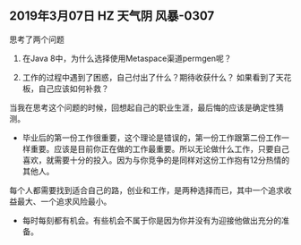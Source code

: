 ## 2019年3月07日 HZ 天气阴  风暴-0307


思考了两个问题

1. 在Java 8中，为什么选择使用Metaspace渠道permgen呢？


2. 工作的过程中遇到了困惑，自己付出了什么？期待收获什么？ 如果看到了天花板，自己应该如何补救？ 

当我在思考这个问题的时候，回想起自己的职业生涯，最后悔的应该是确定性猜测。

-  毕业后的第一份工作很重要，这个理论是错误的，第一份工作跟第二份工作一样重要。应该是目前你正在做的工作最重要。所以无论做什么工作，只要自己喜欢，就需要十分的投入。因为与你竞争的是同样对这份工作抱有12分热情的其他人。

每个人都需要找到适合自己的路，创业和工作，是两种选择而已，其中一个追求收益最大、一个追求风险最小。

- 每时每刻都有机会。有些机会不属于你是因为你并没有为迎接他做出充分的准备。




